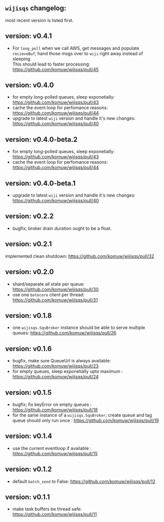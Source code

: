 ## `wijisqs` changelog:
most recent version is listed first.    

## **version:** v0.4.1
- For `long_poll` when we call AWS, get messages and populate `recieveBuf`; hand those msgs over to `wiji` right away instead of sleeping.   
  This should lead to faster processing: https://github.com/komuw/wijisqs/pull/45

## **version:** v0.4.0
- for empty long-polled queues, sleep exponetially: https://github.com/komuw/wijisqs/pull/43
- cache the event loop for perfomance reasons: https://github.com/komuw/wijisqs/pull/44
- upgrade to latest `wiji` version and handle it's new changes: https://github.com/komuw/wijisqs/pull/40

## **version:** v0.4.0-beta.2
- for empty long-polled queues, sleep exponetially: https://github.com/komuw/wijisqs/pull/43
- cache the event loop for perfomance reasons: https://github.com/komuw/wijisqs/pull/44

## **version:** v0.4.0-beta.1
- upgrade to latest `wiji` version and handle it's new changes: https://github.com/komuw/wijisqs/pull/40  

## **version:** v0.2.2
- bugfix; broker drain duration ought to be a float.

## **version:** v0.2.1
implemented clean shutdown: https://github.com/komuw/wijisqs/pull/32

## **version:** v0.2.0
- shard/separate all state per queue: https://github.com/komuw/wijisqs/pull/30
- use one `botocore` client per thread: https://github.com/komuw/wijisqs/pull/31

## **version:** v0.1.8
- one `wijisqs.SqsBroker` instance should be able to serve multiple queues: https://github.com/komuw/wijisqs/pull/26

## **version:** v0.1.6
- bugfix, make sure QueueUrl is always available: https://github.com/komuw/wijisqs/pull/23
- for empty queues, sleep exponetially upto maximum : https://github.com/komuw/wijisqs/pull/24

## **version:** v0.1.5
- bugfix; fix keyError on empty queues : https://github.com/komuw/wijisqs/pull/18
- for the same instance of a `wijisqs.SqsBroker`; create queue and tag queue should only run once : https://github.com/komuw/wijisqs/pull/19

## **version:** v0.1.4
- use the current eventloop if available : https://github.com/komuw/wijisqs/pull/15

## **version:** v0.1.2
- default `batch_send` to False: https://github.com/komuw/wijisqs/pull/12

## **version:** v0.1.1
- make task buffers be thread safe: https://github.com/komuw/wijisqs/pull/11     
